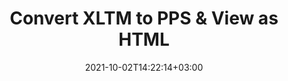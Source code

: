 ---
############################# Static ############################
layout: "autogen"
date: 2021-10-02T14:22:14+03:00
draft: false
path: "total/net/conversion/xltm-to-pps/"

############################# Head ############################
head_title: "Convert XLTM to PPS in C# VB.NET & View as HTML"
head_description: "Code example to convert XLTM to PPS and 100+ other file formats in .NET (C#, VB.NET, ASP.NET & .NET Core) applications. Display the Converted PPS document as HTML viewer."

############################# Header ############################
title: "Convert XLTM to PPS & View as HTML"
description: "Programmatically convert XLTM to PPS in .NET applications using flexible options to customize the resultant document. Convert the complete document or specific pages based on page numbers or selective page ranges using the .NET document conversion library."

############################# SubMenu ############################
submenu:
    enable: false

############################# Content ############################
content:
    enable: true
    block:
    - title_left: "XLTM to PPS Conversion in C# .NET"
      content_left: |
          XLTM to PPS file conversion using C#. Add watermark and view the converted document as HTML without using any external software.

          -   Create **Converter** object to convert XLTM document
          -   Set the convert options for PPS format
          -   Call **Convert** method of **Converter** class instance for conversion to PPS
          -   Set options for HTML viewer
          -   Create **Viewer** object to view converted PPS as HTML
          
      title_right: "Convert Whole Document or Specific Pages"
      content_right: |
          You require `GroupDocs.Conversion` & `GroupDocs.Viewer` namespaces to convert between a wide range of popular document types such as PDF, Microsoft Word, Excel, PowerPoint, Project, Outlook, HTML, diagrams and image file formats. Explore other [.NET APIs for Office documents](https://products.conholdate.com/total/net/) as offered by Conholdate.Total.
          
          Get the respective assembly files from the [downloads](https://downloads.conholdate.com/total/net) or fetch the whole package from [Nuget](https://www.nuget.org/packages/Conholdate.Total/) to add 'Conholdate.Total` directly in your workspace.
          
      code: |
          ```cs {linenos=false}
          // Convert XLTM to PPS using GroupDocs.Conversion API
          // Create Converter object to convert XLTM document
          using (Converter converter = new Converter("input.xltm"))
          {
              // set the convert options for PPS format
              var convertOptions = converter.GetPossibleConversions()["pps"].ConvertOptions;

              // convert to PPS format
              converter.Convert("output.pps", convertOptions);
          }

          // Set options for HTML viewer
          HtmlViewOptions viewOptions = HtmlViewOptions.ForEmbeddedResources("output{0}.html");

          // Create Viewer object to view converted PPS as HTML
          using (Viewer viewer = new Viewer("output.pps"))
          {
              viewer.View(viewOptions);
          }
          ```
    - title_left: "Add Watermark to Converted PPS in C#"
      content_left: |
          Accurately convert documents (XLTM to PPS) exactly as the original file and apply text or image watermarks to the converted document pages using C# .NET.

          -   Create **Converter** object to convert XLTM document
          -   Create new instance of **WatermarkOptions** class
          -   Specify watermark properties (color, width, text, image etc)
          -   Instantiate the proper **ConvertOptions** class
          -   Set **Watermark** property of the **ConvertOptions** instance
          -   Call **Convert** method of **Converter** class instance for conversion to PPS
        
      title_right: "Source Document Information Extraction"
      content_right: |
          The documents information extraction feature not only allows getting the basic information about the source document file but it also supports extracting some valuable file-format specific information such as project start and end dates of a Microsoft Project file, any printing restrictions on a PDF document, list of folders enclosed in an Outlook data file etc. 

          Convert popular document file formats on different operating systems such as Windows, Linux or macOS while using platforms such as Windows Azure, Mono and Xamarin.
          
      code: |
          ```cs {linenos=false}
          // Create Converter object to convert XLTM document
          using (Converter converter = new Converter("input.xltm"))
          {
              // Create new instance of WatermarkOptions class
              WatermarkOptions watermark = new WatermarkOptions
              {
                  Text = "Sample watermark",
                  Color = Color.Red,
                  Width = 100,
                  Height = 100,
                  Background = true
              };

              // Instantiate the proper ConvertOptions class
              PdfConvertOptions options = new PdfConvertOptions
              {
                  Watermark = watermark
              };

              // convert to PPS format
              converter.Convert("output.pps", options);
          }
          ```
############################# About Formats ############################
about_formats:
    enable: false
############################# More Formats ############################
more_formats:
    enable: true
    auto: false
    other_out_formats: PDF DOCX DOT DOTX DOTM TXT RTF HTML MHTML XLS XLSX XLSM XLT XLTX XLTM CSV DIF PPT PPTX PPS PPSX POT POTX POTM ODT OTT OTP ODP ODS EMZ WMZ SVGZ TEX DCM WMF BMP PNG GIF JPEG TIFF
############################# Back to top ###############################
back_to_top:
  enable: true
---